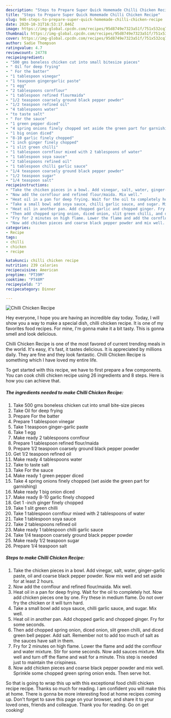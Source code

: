 ```yaml
---
description: "Steps to Prepare Super Quick Homemade Chilli Chicken Recipe"
title: "Steps to Prepare Super Quick Homemade Chilli Chicken Recipe"
slug: 946-steps-to-prepare-super-quick-homemade-chilli-chicken-recipe
date: 2020-10-31T16:53:17.846Z
image: https://img-global.cpcdn.com/recipes/95d8749e7323a51f/751x532cq70/chilli-chicken-recipe-recipe-main-photo.jpg
thumbnail: https://img-global.cpcdn.com/recipes/95d8749e7323a51f/751x532cq70/chilli-chicken-recipe-recipe-main-photo.jpg
cover: https://img-global.cpcdn.com/recipes/95d8749e7323a51f/751x532cq70/chilli-chicken-recipe-recipe-main-photo.jpg
author: Sadie Thompson
ratingvalue: 4.7
reviewcount: 24778
recipeingredient:
- "500 gms boneless chicken cut into small bitesize pieces"
- " Oil for deep frying"
- " For the batter"
- "1 tablespoon vinegar"
- "1 teaspoon gingergarlic paste"
- "1 egg"
- "2 tablespoons cornflour"
- "1 tablespoon refined flourmaida"
- "1/2 teaspoon coarsely ground black pepper powder"
- "1/2 teaspoon refined oil"
- "4 tablespoons water"
- "to taste salt"
- " For the sauce"
- "1 green pepper diced"
- "4 spring onions finely chopped set aside the green part for garnishing"
- "1 big onion diced"
- "8-10 garlic finely chopped"
- "1 inch ginger finely chopped"
- "1 slit green chilli"
- "1 tablespoon cornflour mixed with 2 tablespoons of water"
- "1 tablespoon soya sauce"
- "2 tablespoons refined oil"
- "1 tablespoon chilli garlic sauce"
- "1/4 teaspoon coarsely ground black pepper powder"
- "1/2 teaspoon sugar"
- "1/4 teaspoon salt"
recipeinstructions:
- "Take the chicken pieces in a bowl. Add vinegar, salt, water, ginger-garlic paste, oil and coarse black pepper powder. Now mix well and set aside for at least 2 hours."
- "Now add the cornflour and refined flour/maida. Mix well."
- "Heat oil in a pan for deep frying. Wait for the oil to completely hot. Now add chicken pieces one by one. Fry these in medium flame. Do not over fry the chicken or it will turn hard."
- "Take a small bowl add soya sauce, chilli garlic sauce, and sugar. Mix well."
- "Heat oil in another pan. Add chopped garlic and chopped ginger. Fry for some seconds."
- "Then add chopped spring onion, diced onion, slit green chilli, and diced green bell pepper. Add salt. Remember not to add too much of salt as the sauces have salt in them."
- "Fry for 2 minutes on high flame. Lower the flame and add the cornflour and water mixture. Stir for some seconds. Now add sauces mixture. Mix well and turn off the flame and wait for a minute. This step is needed just to maintain the crispiness."
- "Now add chicken pieces and coarse black pepper powder and mix well. Sprinkle some chopped green spring onion ends. Then serve hot."
categories:
- Recipe
tags:
- chilli
- chicken
- recipe

katakunci: chilli chicken recipe 
nutrition: 239 calories
recipecuisine: American
preptime: "PT39M"
cooktime: "PT48M"
recipeyield: "3"
recipecategory: Dinner

---
```



![Chilli Chicken Recipe](https://img-global.cpcdn.com/recipes/95d8749e7323a51f/751x532cq70/chilli-chicken-recipe-recipe-main-photo.jpg)

Hey everyone, I hope you are having an incredible day today. Today, I will show you a way to make a special dish, chilli chicken recipe. It is one of my favorites food recipes. For mine, I'm gonna make it a bit tasty. This is gonna smell and look delicious.

Chilli Chicken Recipe is one of the most favored of current trending meals in the world. It's easy, it's fast, it tastes delicious. It is appreciated by millions daily. They are fine and they look fantastic. Chilli Chicken Recipe is something which I have loved my entire life.




To get started with this recipe, we have to first prepare a few components. You can cook chilli chicken recipe using 26 ingredients and 8 steps. Here is how you can achieve that.

<!--inarticleads1-->

##### The ingredients needed to make Chilli Chicken Recipe:

1. Take 500 gms boneless chicken cut into small bite-size pieces
1. Take  Oil for deep frying
1. Prepare  For the batter
1. Prepare 1 tablespoon vinegar
1. Take 1 teaspoon ginger-garlic paste
1. Take 1 egg
1. Make ready 2 tablespoons cornflour
1. Prepare 1 tablespoon refined flour/maida
1. Prepare 1/2 teaspoon coarsely ground black pepper powder
1. Get 1/2 teaspoon refined oil
1. Make ready 4 tablespoons water
1. Take to taste salt
1. Take  For the sauce
1. Make ready 1 green pepper diced
1. Take 4 spring onions finely chopped (set aside the green part for garnishing)
1. Make ready 1 big onion diced
1. Make ready 8-10 garlic finely chopped
1. Get 1 -inch ginger finely chopped
1. Take 1 slit green chilli
1. Take 1 tablespoon cornflour mixed with 2 tablespoons of water
1. Take 1 tablespoon soya sauce
1. Take 2 tablespoons refined oil
1. Make ready 1 tablespoon chilli garlic sauce
1. Take 1/4 teaspoon coarsely ground black pepper powder
1. Make ready 1/2 teaspoon sugar
1. Prepare 1/4 teaspoon salt




<!--inarticleads2-->

##### Steps to make Chilli Chicken Recipe:

1. Take the chicken pieces in a bowl. Add vinegar, salt, water, ginger-garlic paste, oil and coarse black pepper powder. Now mix well and set aside for at least 2 hours.
1. Now add the cornflour and refined flour/maida. Mix well.
1. Heat oil in a pan for deep frying. Wait for the oil to completely hot. Now add chicken pieces one by one. Fry these in medium flame. Do not over fry the chicken or it will turn hard.
1. Take a small bowl add soya sauce, chilli garlic sauce, and sugar. Mix well.
1. Heat oil in another pan. Add chopped garlic and chopped ginger. Fry for some seconds.
1. Then add chopped spring onion, diced onion, slit green chilli, and diced green bell pepper. Add salt. Remember not to add too much of salt as the sauces have salt in them.
1. Fry for 2 minutes on high flame. Lower the flame and add the cornflour and water mixture. Stir for some seconds. Now add sauces mixture. Mix well and turn off the flame and wait for a minute. This step is needed just to maintain the crispiness.
1. Now add chicken pieces and coarse black pepper powder and mix well. Sprinkle some chopped green spring onion ends. Then serve hot.




So that is going to wrap this up with this exceptional food chilli chicken recipe recipe. Thanks so much for reading. I am confident you will make this at home. There is gonna be more interesting food at home recipes coming up. Don't forget to save this page on your browser, and share it to your loved ones, friends and colleague. Thank you for reading. Go on get cooking!
